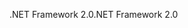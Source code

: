 <span data-ttu-id="ab8ac-101">.NET Framework 2.0</span><span class="sxs-lookup"><span data-stu-id="ab8ac-101">.NET Framework 2.0</span></span>